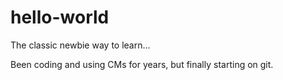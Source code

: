 # hello-world
The classic newbie way to learn...

Been coding and using CMs for years, but finally starting on git.
